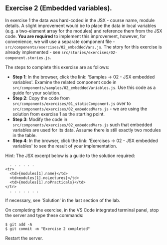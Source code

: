 ## Exercise 2 (Embedded variables).

In exercise 1 the data was hard-coded in the JSX - course name, module details. A slight improvement would be to place the data in local variables (e.g. a two-element array for the modules) and reference them from the JSX code. __You are required__ to implement this improvement, however, for convenience, we will use a separate component file - `src/components/exercises/02_embeddedVars.js`. The story for this exercise is already implemented - see `src/stories/exercises/02-component.stories.js`.

The steps to complete this exercise are as follows:
 
+ __Step 1__: In the browser, click the link: 'Samples -> 02 - JSX embedded variables'. Examine the related component code in `src/components/samples/02_embeddedVariables.js`. Use this code as a guide for your solution.
+ __Step 2__: Copy the code from `src/components/exercises/01_staticComponent.js` over to `src/components/exercises/02_embeddedVars.js` - we are using the solution from exercise 1 as the starting point.
+ __Step 3__: Modify the code in `src/components/exercises/02_embeddedVars.js` such that embedded variables are used for its data. Assume there is still exactly two modules in the table.
+ __Step 4__: In the browser, click the link: 'Exercises -> 02 - JSX embedded variables' to see the result of your implementation. 

Hint: The JSX excerpt below is a guide to the solution required:
~~~ 
  . . . . . . 
<tr>
  <td>{modules[1].name}</td>
  <td>modules[1].noLectures}</td>
  <td>{modules[1].noPracticals}</td>
</tr>
  . . . . . . . 
~~~

If necessary, see 'Solution' in the last section of the lab.

On completing the exercise, in the VS Code integrated terminal panel, stop the server and type these commands:
~~~
$ git add -A
$ git commit -m "Exercise 2 completed"
~~~
Restart the server.
